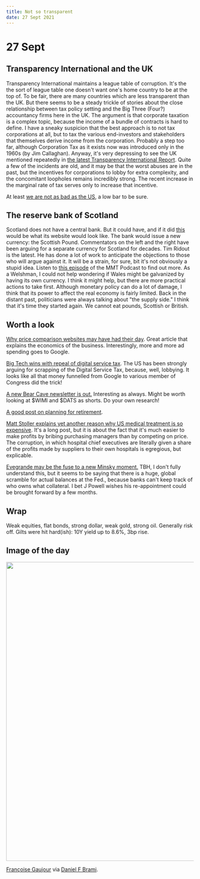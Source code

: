 ```yaml
---
title: Not so transparent
date: 27 Sept 2021
---
```


# 27 Sept

## Transparency International and the UK

Transparency International maintains a league table of corruption.
It's the the sort of league table one doesn't want one's home country to be at the top of.
To be fair, there are many countries which are less transparent than the UK.
But there seems to be a steady trickle of stories about the close relationship between tax policy setting and the Big Three (Four?) accountancy firms here in the UK.
The argument is that corporate taxation is a complex topic, because the income of a bundle of contracts is hard to define. I have a sneaky suspicion that the best approach is to not tax corporations at all, but to tax the various end-investors and stakeholders that themselves derive income from the corporation. 
Probably a step too far, although Corporation Tax as it exists now was introduced only in the 1960s (by Jim Callaghan). 
Anyway, it's very depressing to see the UK mentioned repeatedly in [the latest Transparency International Report](https://images.transparencycdn.org/images/2021-Report-The-right-incentives-The-risks-of-undue-influence-in-tax-policy.pdf).
Quite a few of the incidents are old, and it may be that the worst abuses are in the past, but the incentives for corporations to lobby for extra complexity, and the concomitant loopholes remains incredibly strong. 
The recent increase in the marginal rate of tax serves only to increase that incentive.

At least [we are not as bad as the US](https://stephensemler.substack.com/p/house-dems-who-voted-against-pentagon), a low bar to be sure.

## The reserve bank of Scotland

Scotland does not have a central bank. But it could have, and if it did [this](https://www.reservebank.scot/#gsc.tab=0) would be what its website would look like. The bank would issue a new currency: the Scottish Pound.
Commentators on the left and the right have been arguing for a separate currency for Scotland for decades. Tim Ridout is the latest. He has done a lot of work to anticipate the objections to those who will argue against it.
It will be a strain, for sure, bit it's not obviously a stupid idea. 
Listen to [this episode](https://pileusmmt.libsyn.com/114-tim-rideout-the-scottish-reserve-bank) of the MMT Podcast to find out more.
As a Welshman, I could not help wondering if Wales might be galvanized by having its own currency.
I think it might help, but there are more practical actions to take first.
Although monetary policy can do a lot of damage, I think that its power to affect the real economy is fairly limited. 
Back in the distant past, politicians were always talking about "the supply side."
I think that it's time they started again. 
We cannot eat pounds, Scottish or British.

## Worth a look

[Why price comparison websites may have had their day](https://www.netinterest.co/p/price-comparison-websites-go-compare-5fc). Great article that explains the economics of the business. Interestingly, more and more ad spending goes to Google.

[Big Tech wins with repeal of digital service tax](https://www.taxwatchuk.org/g7_tax_deal/). The US has been strongly arguing for scrapping of the Digital Service Tax, because, well, lobbying. 
It looks like all that money funnelled from Google to various member of Congress did the trick!

[A new Bear Cave newsletter is out.](https://thebearcave.substack.com/p/the-bear-cave-84-41e)
Interesting as always. Might be worth looking at $WIMI and $DATS as shorts.
Do your own research!

[A good post on planning for retirement](https://moontowermeta.com/the-r-word/).

[Matt Stoller explains yet another reason why US medical treatment is so expensive](https://mattstoller.substack.com/p/the-villains-behind-our-medical-supply). It's a long post, but it is about the fact that it's much easier to make profits by bribing purchasing managers than by competing on price.
The corruption, in which hospital chief executives are literally given a share of the profits made by suppliers to their own hospitals is egregious, but explicable.

[Evegrande may be the fuse to a new Minsky moment.](https://www.fxstreet.com/analysis/is-the-fed-quietly-preparing-for-an-evergrande-tsunami-202109270046) TBH, I don't fully understand this, but it seems to be saying that there is a huge, global scramble for actual balances at the Fed., because banks can't keep track of who owns what collateral. I bet J Powell wishes his re-appointment could be brought forward by a few months.

## Wrap

Weak equities, flat bonds, strong dollar, weak gold, strong oil. Generally risk off.
Gilts were hit hard(ish): 10Y yield up to 8.6%, 3bp rise.

## Image of the day

<img src="https://pbs.twimg.com/media/FAXZ3eEWUAE0A-P?format=jpg&name=900x900" width=800px>

[Françoise Gaujour](https://www.behance.net/francoise-gaujour) via [Daniel F Brami](https://twitter.com/Daniel_Red_Eire).
